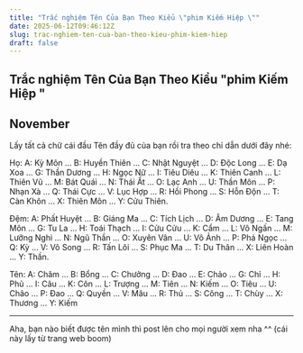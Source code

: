 ```yaml
---
title: "Trắc nghiệm Tên Của Bạn Theo Kiểu \"phim Kiếm Hiệp \""
date: 2025-06-12T09:46:12Z
slug: trac-nghiem-ten-cua-ban-theo-kieu-phim-kiem-hiep
draft: false
---
```


## Trắc nghiệm Tên Của Bạn Theo Kiểu "phim Kiếm Hiệp "

## November

Lấy tất cả chữ cái đầu Tên đầy đủ của bạn rồi tra theo chỉ dẫn dưới đây nhé: 

Họ: 
A: Kỳ Môn ... B: Huyền Thiên ... C: Nhật Nguyệt ... D: Độc Long ... E: Dạ Xoa ... G: Thần Dương ... H: Ngọc Nữ ... I: Tiêu Diêu ... K: Thiên Canh ... L: Thiên Vũ ... M: Bát Quái ... N: Thái Ất ... O: Lạc Anh ... U: Thần Môn ... P: Nhạn Xà ... Q: Thái Cực ... V: Lục Hợp ... R: Hồi Phong ... S: Hỗn Độn ... T: Càn Khôn ... X: Thiên Môn ... Y: Cửu Thiên. 


Đệm: 
A: Phất Huyệt ... B: Giáng Ma ... C: Tích Lịch ... D: Âm Dương ... E: Tang Môn ... G: Tu La ... H: Toái Thạch ... I: Cửu Cửu ... K: Cẩm ... L: Vô Ngấn ... M: Lưỡng Nghi ... N: Ngũ Thần ... O: Xuyên Vân ... U: Vô Ảnh ... P: Phá Ngọc ... Q: Kỳ ... V: Vô Song ... R: Tấn Lôi ... S: Phục Ma ... T: Du Thân ... X: Liên Hoàn ... Y: Thần. 

Tên: 
A: Châm ... B: Bổng ... C: Chưởng ... D: Đao ... E: Chảo ... G: Chỉ ... H: Phủ ... I: Câu ... K: Côn ... L: Trượng ... M: Tiên ... N: Kiếm ... O: Tiêu ... U: Chão ... P: Đao ... Q: Quyền ... V: Mâu ... R: Thủ ... S: Công ... T: Chùy ... X: Thương ... Y: Kiếm 

**********
Aha, bạn nào biết được tên mình thì post lên cho mọi người xem nha ^^
(cái này lấy từ trang web boom)